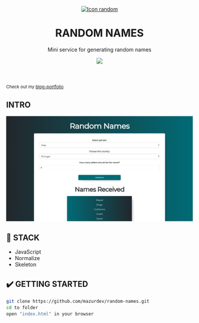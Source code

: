 <p align="center">
  <a href="https://github.com/mazurdev/random-names">
    <img src="https://raw.githubusercontent.com/mazurdev/random-names/master/meta-assets/icon.png" alt="Icon random" width="96" height="96">
  </a>
  <h1 align="center">RANDOM NAMES</h1>
  <p align="center">Mini service for generating random names</p>
  <p align="center">
   <a href="https://twitter.com/mazurdev"><img src="https://img.shields.io/badge/feedback-@mazurdev-blue.svg" /></a>
  </p>
  <br>
</p>

<sub>Check out my [blog-portfolio](https://mazurdev.com/)</sub>

## INTRO

![intro](meta-assets/intro.png)

## :wrench: STACK

* JavaScript
* Normalize
* Skeleton

## :heavy_check_mark: GETTING STARTED
```bash
git clone https://github.com/mazurdev/random-names.git
cd to folder
open "index.html" in your browser
```

